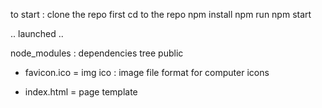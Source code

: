to start : 
clone the repo first 
cd to the repo 
npm install 
npm run 
npm start 

.. launched ..

node_modules : dependencies tree
public 
- favicon.ico = img 
ico : image file format for computer icons 

- index.html = page template 
